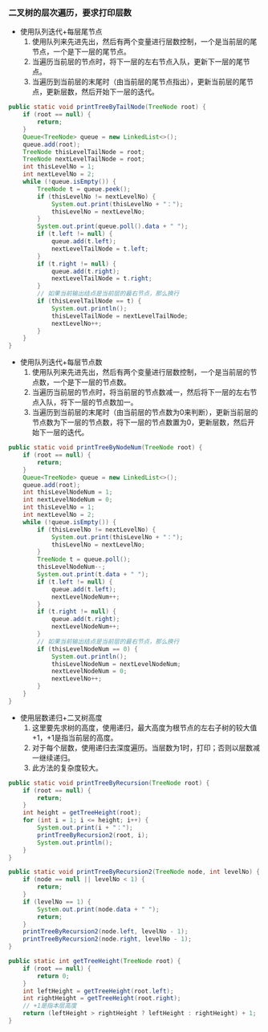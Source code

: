 ### 二叉树的层次遍历，要求打印层数
- 使用队列迭代+每层尾节点  
  1. 使用队列来先进先出，然后有两个变量进行层数控制，一个是当前层的尾节点，一个是下一层的尾节点。  
  1. 当遍历当前层的节点时，将下一层的左右节点入队，更新下一层的尾节点。  
  1. 当遍历到当前层的末尾时（由当前层的尾节点指出），更新当前层的尾节点，更新层数，然后开始下一层的迭代。
```java
public static void printTreeByTailNode(TreeNode root) {
    if (root == null) {
        return;
    }
    Queue<TreeNode> queue = new LinkedList<>();
    queue.add(root);
    TreeNode thisLevelTailNode = root;
    TreeNode nextLevelTailNode = root;
    int thisLevelNo = 1;
    int nextLevelNo = 2;
    while (!queue.isEmpty()) {
        TreeNode t = queue.peek();
        if (thisLevelNo != nextLevelNo) {
            System.out.print(thisLevelNo + "：");
            thisLevelNo = nextLevelNo;
        }
        System.out.print(queue.poll().data + " ");
        if (t.left != null) {
            queue.add(t.left);
            nextLevelTailNode = t.left;
        }
        if (t.right != null) {
            queue.add(t.right);
            nextLevelTailNode = t.right;
        }
        // 如果当前输出结点是当前层的最右节点，那么换行
        if (thisLevelTailNode == t) {
            System.out.println();
            thisLevelTailNode = nextLevelTailNode;
            nextLevelNo++;
        }
    }
}
```
- 使用队列迭代+每层节点数  
  1. 使用队列来先进先出，然后有两个变量进行层数控制，一个是当前层的节点数，一个是下一层的节点数。  
  1. 当遍历当前层的节点时，将当前层的节点数减一，然后将下一层的左右节点入队，将下一层的节点数加一。  
  1. 当遍历到当前层的末尾时（由当前层的节点数为0来判断），更新当前层的节点数为下一层的节点数，将下一层的节点数置为0，更新层数，然后开始下一层的迭代。
```java
public static void printTreeByNodeNum(TreeNode root) {
    if (root == null) {
        return;
    }
    Queue<TreeNode> queue = new LinkedList<>();
    queue.add(root);
    int thisLevelNodeNum = 1;
    int nextLevelNodeNum = 0;
    int thisLevelNo = 1;
    int nextLevelNo = 2;
    while (!queue.isEmpty()) {
        if (thisLevelNo != nextLevelNo) {
            System.out.print(thisLevelNo + "：");
            thisLevelNo = nextLevelNo;
        }
        TreeNode t = queue.poll();
        thisLevelNodeNum--;
        System.out.print(t.data + " ");
        if (t.left != null) {
            queue.add(t.left);
            nextLevelNodeNum++;
        }
        if (t.right != null) {
            queue.add(t.right);
            nextLevelNodeNum++;
        }
        // 如果当前输出结点是当前层的最右节点，那么换行
        if (thisLevelNodeNum == 0) {
            System.out.println();
            thisLevelNodeNum = nextLevelNodeNum;
            nextLevelNodeNum = 0;
            nextLevelNo++;
        }
    }
}
```
- 使用层数递归+二叉树高度
  1. 这里要先求树的高度，使用递归，最大高度为根节点的左右子树的较大值+1，+1是指当前层的高度。
  1. 对于每个层数，使用递归去深度遍历。当层数为1时，打印；否则以层数减一继续递归。
  1. 此方法的复杂度较大。
```java
public static void printTreeByRecursion(TreeNode root) {
    if (root == null) {
        return;
    }
    int height = getTreeHeight(root);
    for (int i = 1; i <= height; i++) {
        System.out.print(i + "：");
        printTreeByRecursion2(root, i);
        System.out.println();
    }
}

public static void printTreeByRecursion2(TreeNode node, int levelNo) {
    if (node == null || levelNo < 1) {
        return;
    }
    if (levelNo == 1) {
        System.out.print(node.data + " ");
        return;
    }
    printTreeByRecursion2(node.left, levelNo - 1);
    printTreeByRecursion2(node.right, levelNo - 1);
}

public static int getTreeHeight(TreeNode root) {
    if (root == null) {
        return 0;
    }
    int leftHeight = getTreeHeight(root.left);
    int rightHeight = getTreeHeight(root.right);
    // +1是指本层高度
    return (leftHeight > rightHeight ? leftHeight : rightHeight) + 1;
}
```